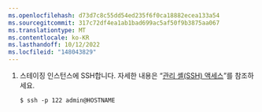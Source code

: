 ```yaml
---
ms.openlocfilehash: d73d7c8c55dd54ed235f6f0ca18882ecea133a54
ms.sourcegitcommit: 317c72df4ea1ab1bad699ac5af50f9b3875aa067
ms.translationtype: MT
ms.contentlocale: ko-KR
ms.lasthandoff: 10/12/2022
ms.locfileid: "148043829"
---
```

1. 스테이징 인스턴스에 SSH합니다. 자세한 내용은 “[관리 셸(SSH) 액세스](/admin/configuration/accessing-the-administrative-shell-ssh)”를 참조하세요.

   ```shell{:copy}
   $ ssh -p 122 admin@HOSTNAME
   ```
